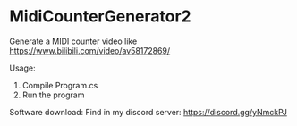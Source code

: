 # MidiCounterGenerator2
Generate a MIDI counter video
like https://www.bilibili.com/video/av58172869/

Usage:
1. Compile Program.cs
2. Run the program

Software download:
Find in my discord server: https://discord.gg/yNmckPJ
